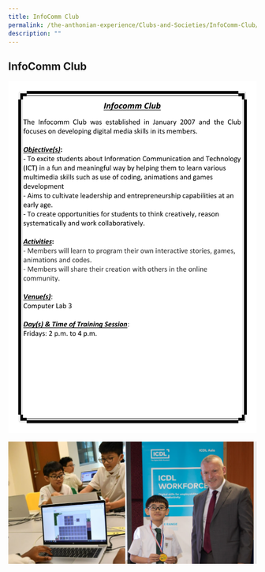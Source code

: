 ```yaml
---
title: InfoComm Club
permalink: /the-anthonian-experience/Clubs-and-Societies/InfoComm-Club/
description: ""
---
```

## InfoComm Club

![](/images/CCA%202023_Sep/cca-11.png)

![](/images/infocomm.png)